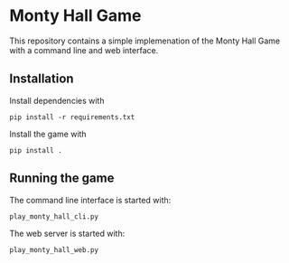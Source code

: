 # Monty Hall Game

This repository contains a simple implemenation of the Monty Hall Game with
a command line and web interface.


## Installation

Install dependencies with

    pip install -r requirements.txt

Install the game with

    pip install .

## Running the game

The command line interface is started with:

    play_monty_hall_cli.py

The web server is started with:

    play_monty_hall_web.py
